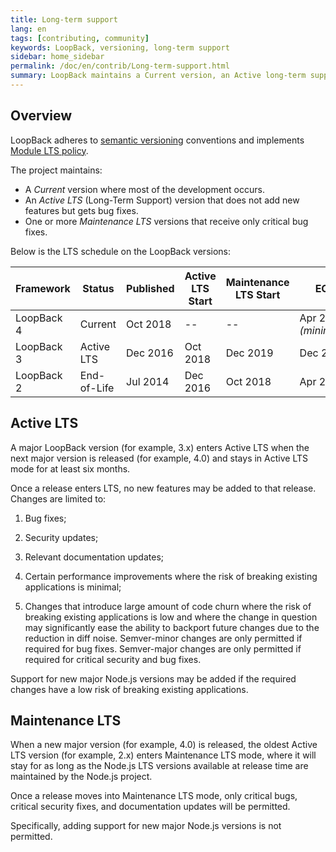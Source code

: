 ```yaml
---
title: Long-term support
lang: en
tags: [contributing, community]
keywords: LoopBack, versioning, long-term support
sidebar: home_sidebar
permalink: /doc/en/contrib/Long-term-support.html
summary: LoopBack maintains a Current version, an Active long-term support (LTS) version, and one or more Maintenance LTS versions.
---
```


## Overview

LoopBack adheres to [semantic versioning](http://semver.org/) conventions and
implements [Module LTS policy](https://github.com/CloudNativeJS/ModuleLTS).

The project maintains:

- A _Current_ version where most of the development occurs.
- An _Active LTS_ (Long-Term Support) version that does not add new features but gets bug fixes.
- One or more _Maintenance LTS_ versions that receive only critical bug fixes.

Below is the LTS schedule on the LoopBack versions:

Framework | Status | Published | Active LTS Start | Maintenance LTS Start | EOL | Runtime | GA | EOL
-- | -- | -- | -- | -- | -- | -- | -- | --
LoopBack 4 | Current | Oct 2018 | -- | -- | Apr 2021 _(minimum)_| Node 10 | Oct 2018 | Apr 2021
LoopBack 3 | Active LTS | Dec 2016 | Oct 2018 | Dec 2019 | Dec 2020 |  Node 8 | Oct 2017 | Dec 2020
LoopBack 2 | End-of-Life | Jul 2014 | Dec 2016 | Oct 2018 | Apr 2019 | Node 6 | Oct 2016 | Apr 2019



## Active LTS

A major LoopBack version (for example, 3.x) enters Active LTS when the next
major version is released (for example, 4.0) and stays in Active LTS mode for
at least six months.

Once a release enters LTS, no new features may be added to that release.
Changes are limited to:

1. Bug fixes;

2. Security updates;

3. Relevant documentation updates;

4. Certain performance improvements where the risk of breaking existing
 applications is minimal;

5. Changes that introduce large amount of code churn where the risk of breaking
 existing applications is low and where the change in question may significantly
 ease the ability to backport future changes due to the reduction in diff noise.
 Semver-minor changes are only permitted if required for bug fixes. Semver-major
 changes are only permitted if required for critical security and bug fixes.

Support for new major Node.js versions may be added if the required changes
have a low risk of breaking existing applications.

## Maintenance LTS

When a new major version (for example, 4.0) is released, the oldest Active LTS
version (for example, 2.x) enters Maintenance LTS mode, where it will stay for
as long as the Node.js LTS versions available at release time are maintained by
the Node.js project.

Once a release moves into Maintenance LTS mode, only critical bugs, critical
security fixes, and documentation updates will be permitted.

Specifically, adding support for new major Node.js versions is not permitted.
